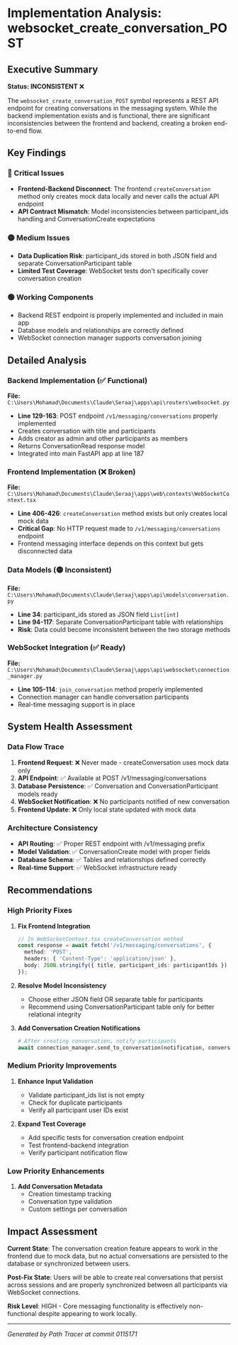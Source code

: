 # Implementation Analysis: websocket_create_conversation_POST

## Executive Summary

**Status: INCONSISTENT** ❌

The `websocket_create_conversation_POST` symbol represents a REST API endpoint for creating conversations in the messaging system. While the backend implementation exists and is functional, there are significant inconsistencies between the frontend and backend, creating a broken end-to-end flow.

## Key Findings

### 🔴 Critical Issues
- **Frontend-Backend Disconnect**: The frontend `createConversation` method only creates mock data locally and never calls the actual API endpoint
- **API Contract Mismatch**: Model inconsistencies between participant_ids handling and ConversationCreate expectations

### 🟡 Medium Issues  
- **Data Duplication Risk**: participant_ids stored in both JSON field and separate ConversationParticipant table
- **Limited Test Coverage**: WebSocket tests don't specifically cover conversation creation

### 🟢 Working Components
- Backend REST endpoint is properly implemented and included in main app
- Database models and relationships are correctly defined
- WebSocket connection manager supports conversation joining

## Detailed Analysis

### Backend Implementation (✅ Functional)

**File:** `C:\Users\Mohamad\Documents\Claude\Seraaj\apps\api\routers\websocket.py`
- **Line 129-163**: POST endpoint `/v1/messaging/conversations` properly implemented
- Creates conversation with title and participants
- Adds creator as admin and other participants as members  
- Returns ConversationRead response model
- Integrated into main FastAPI app at line 187

### Frontend Implementation (❌ Broken)

**File:** `C:\Users\Mohamad\Documents\Claude\Seraaj\apps\web\contexts\WebSocketContext.tsx`
- **Line 406-426**: `createConversation` method exists but only creates local mock data
- **Critical Gap**: No HTTP request made to `/v1/messaging/conversations` endpoint
- Frontend messaging interface depends on this context but gets disconnected data

### Data Models (🟡 Inconsistent)

**File:** `C:\Users\Mohamad\Documents\Claude\Seraaj\apps\api\models\conversation.py`
- **Line 34**: participant_ids stored as JSON field `List[int]`
- **Line 94-117**: Separate ConversationParticipant table with relationships
- **Risk**: Data could become inconsistent between the two storage methods

### WebSocket Integration (✅ Ready)

**File:** `C:\Users\Mohamad\Documents\Claude\Seraaj\apps\api\websocket\connection_manager.py`
- **Line 105-114**: `join_conversation` method properly implemented
- Connection manager can handle conversation participants
- Real-time messaging support is in place

## System Health Assessment

### Data Flow Trace
1. **Frontend Request**: ❌ Never made - createConversation uses mock data only
2. **API Endpoint**: ✅ Available at POST /v1/messaging/conversations  
3. **Database Persistence**: ✅ Conversation and ConversationParticipant models ready
4. **WebSocket Notification**: ❌ No participants notified of new conversation
5. **Frontend Update**: ❌ Only local state updated with mock data

### Architecture Consistency
- **API Routing**: ✅ Proper REST endpoint with /v1/messaging prefix
- **Model Validation**: ✅ ConversationCreate model with proper fields
- **Database Schema**: ✅ Tables and relationships defined correctly
- **Real-time Support**: ✅ WebSocket infrastructure ready

## Recommendations

### High Priority Fixes

1. **Fix Frontend Integration**
   ```typescript
   // In WebSocketContext.tsx createConversation method
   const response = await fetch('/v1/messaging/conversations', {
     method: 'POST', 
     headers: { 'Content-Type': 'application/json' },
     body: JSON.stringify({ title, participant_ids: participantIds })
   });
   ```

2. **Resolve Model Inconsistency**
   - Choose either JSON field OR separate table for participants
   - Recommend using ConversationParticipant table only for better relational integrity

3. **Add Conversation Creation Notifications**
   ```python
   # After creating conversation, notify participants
   await connection_manager.send_to_conversation(notification, conversation_id)
   ```

### Medium Priority Improvements

1. **Enhance Input Validation**
   - Validate participant_ids list is not empty
   - Check for duplicate participants
   - Verify all participant user IDs exist

2. **Expand Test Coverage**
   - Add specific tests for conversation creation endpoint
   - Test frontend-backend integration
   - Verify participant notification flow

### Low Priority Enhancements

1. **Add Conversation Metadata**
   - Creation timestamp tracking
   - Conversation type validation
   - Custom settings per conversation

## Impact Assessment

**Current State**: The conversation creation feature appears to work in the frontend due to mock data, but no actual conversations are persisted to the database or synchronized between users.

**Post-Fix State**: Users will be able to create real conversations that persist across sessions and are properly synchronized between all participants via WebSocket connections.

**Risk Level**: HIGH - Core messaging functionality is effectively non-functional despite appearing to work locally.

---

*Generated by Path Tracer at commit 0115171*
